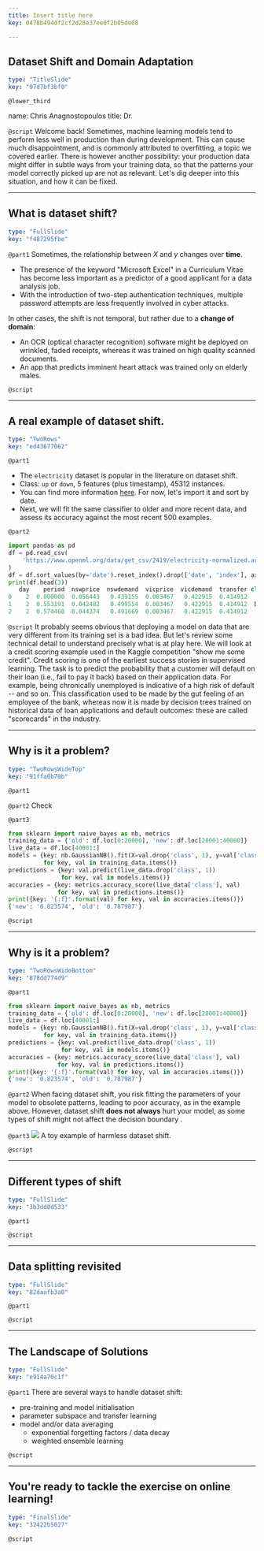 ```yaml
---
title: Insert title here
key: 0478b494df2cf2d28e37ee0f2b05de08

---
```

## Dataset Shift and Domain Adaptation

```yaml
type: "TitleSlide"
key: "97d7bf3bf0"
```

`@lower_third`

name: Chris Anagnostopoulos
title: Dr.


`@script`
Welcome back! Sometimes, machine learning models tend to perform less well in production than during development. This can cause much disappointment, and is commonly attributed to overfitting, a topic we covered earlier. There is however another possibility: your production data might differ in subtle ways from your training data, so that the patterns your model correctly picked up are not as relevant. Let's dig deeper into this situation, and how it can be fixed.


---
## What is dataset shift? 

```yaml
type: "FullSlide"
key: "f487295fbe"
```

`@part1`
Sometimes, the relationship between $X$ and $y$ changes over **time**. 
- The presence of the keyword "Microsoft Excel" in a Curriculum Vitae has become less important as a predictor of a good applicant for a data analysis job.
- With the introduction of two-step authentication techniques, multiple password attempts are less frequently involved in cyber attacks.

In other cases, the shift is not temporal, but rather due to a **change of domain**: 

- An OCR (optical character recognition) software might be deployed on wrinkled, faded receipts, whereas it was trained on high quality scanned documents. 
- An app that predicts imminent heart attack was trained only on elderly males.


`@script`



---
## A real example of dataset shift.

```yaml
type: "TwoRows"
key: "ed43677062"
```

`@part1`
- The `electricity` dataset is popular in the literature on dataset shift. 
- Class: `up` or `down`, 5 features (plus timestamp), 45312 instances. 
- You can find more information [here](https://www.openml.org/d/151). For now, let's import it and sort by date. 
- Next, we will fit the same classifier to older and more recent data, and assess its accuracy against the most recent 500 examples.


`@part2`
```python
import pandas as pd
df = pd.read_csv(
    'https://www.openml.org/data/get_csv/2419/electricity-normalized.arff'
)
df = df.sort_values(by='date').reset_index().drop(['date', 'index'], axis=1)
print(df.head(3))
   day    period  nswprice  nswdemand  vicprice  vicdemand  transfer class
0    2  0.000000  0.056443   0.439155  0.003467   0.422915  0.414912    UP
1    2  0.553191  0.042482   0.499554  0.003467   0.422915  0.414912  DOWN
2    2  0.574468  0.044374   0.491669  0.003467   0.422915  0.414912    UP
```


`@script`
It probably seems obvious that deploying a model on data that are very different from its training set is a bad idea. But let's review some technical detail to understand precisely what is at play here. We will look at a credit scoring example used in the Kaggle competition "show me some credit". Credit scoring is one of the earliest success stories in supervised learning. The task is to predict the probability that a customer will default on their loan (i.e., fail to pay it back) based on their application data. For example, being chronically unemployed is indicative of a high risk of default -- and so on. This classification used to be made by the gut feeling of an employee of the bank, whereas now it is made by decision trees trained on historical data of loan applications and default outcomes: these are called "scorecards" in the industry.


---
## Why is it a problem?

```yaml
type: "TwoRowsWideTop"
key: "91ffa0b78b"
```

`@part1`



`@part2`
Check


`@part3`
```python
from sklearn import naive_bayes as nb, metrics
training_data = {'old': df.loc[0:20000], 'new': df.loc[20001:40000]}
live_data = df.loc[40001:]
models = {key: nb.GaussianNB().fit(X=val.drop('class', 1), y=val['class'])
          for key, val in training_data.items()}
predictions = {key: val.predict(live_data.drop('class', 1))
               for key, val in models.items()}
accuracies = {key: metrics.accuracy_score(live_data['class'], val)
              for key, val in predictions.items()}
print({key: '{:f}'.format(val) for key, val in accuracies.items()})
{'new': '0.823574', 'old': '0.787987'}
```


`@script`



---
## Why is it a problem?

```yaml
type: "TwoRowsWideBottom"
key: "878dd774d9"
```

`@part1`
```python
from sklearn import naive_bayes as nb, metrics
training_data = {'old': df.loc[0:20000], 'new': df.loc[20001:40000]}
live_data = df.loc[40001:]
models = {key: nb.GaussianNB().fit(X=val.drop('class', 1), y=val['class'])
          for key, val in training_data.items()}
predictions = {key: val.predict(live_data.drop('class', 1))
               for key, val in models.items()}
accuracies = {key: metrics.accuracy_score(live_data['class'], val)
              for key, val in predictions.items()}
print({key: '{:f}'.format(val) for key, val in accuracies.items()})
{'new': '0.823574', 'old': '0.787987'}
```


`@part2`
When facing dataset shift, you risk fitting the  parameters of your model to obsolete patterns, leading to poor accuracy, as in the example above. However, dataset shift **does not always** hurt your model, as some types of shift might not affect the decision boundary .


`@part3`
![](https://assets.datacamp.com/production/repositories/3450/datasets/5d5fbecc3b774ab94af69ea48ab73a8aa98f14e0/shift_types_hard_cropped.png) 
A toy example of harmless dataset shift.


`@script`



---
## Different types of shift

```yaml
type: "FullSlide"
key: "3b3dd0d533"
```

`@part1`



`@script`



---
## Data splitting revisited

```yaml
type: "FullSlide"
key: "82daafb3a0"
```

`@part1`



`@script`



---
## The Landscape of Solutions

```yaml
type: "FullSlide"
key: "e914a70c1f"
```

`@part1`
There are several ways to handle dataset shift:
- pre-training and model initialisation
- parameter subspace and transfer learning
- model and/or data averaging
    - exponential forgetting factors / data decay
    - weighted ensemble learning


`@script`



---
## You're ready to tackle the exercise on online learning!

```yaml
type: "FinalSlide"
key: "32422b5027"
```

`@script`


